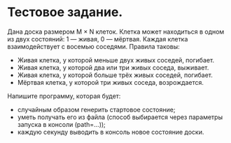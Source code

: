 # Тестовое задание.

Дана доска размером M × N клеток. Клетка может находиться в одном из двух состояний: 1 — живая, 0 — мёртвая. Каждая клетка взаимодействует с восемью соседями. Правила таковы:

- Живая клетка, у которой меньше двух живых соседей, погибает.
- Живая клетка, у которой два или три живых соседа, выживает.
- Живая клетка, у которой больше трёх живых соседей, погибает.
- Мёртвая клетка, у которой три живых соседа, возрождается.

Напишите программу, которая будет:

- случайным образом генерить стартовое состояние;
- уметь получать его из файла (способ выбирается через параметры запуска в консоли (path=...));
- каждую секунду выводить в консоль новое состояние доски.

